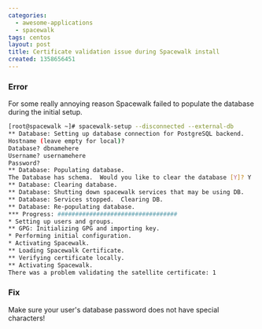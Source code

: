 ```yaml
---
categories:
  - awesome-applications
  - spacewalk
tags: centos
layout: post
title: Certificate validation issue during Spacewalk install
created: 1358656451
---
```


### Error

For some really annoying reason Spacewalk failed to populate the database during the initial setup.

```bash
[root@spacewalk ~]# spacewalk-setup --disconnected --external-db
** Database: Setting up database connection for PostgreSQL backend.
Hostname (leave empty for local)? 
Database? dbnamehere
Username? usernamehere
Password? 
** Database: Populating database.
The Database has schema.  Would you like to clear the database [Y]? Y
** Database: Clearing database.
** Database: Shutting down spacewalk services that may be using DB.
** Database: Services stopped.  Clearing DB.
** Database: Re-populating database.
*** Progress: ##################################
* Setting up users and groups.
** GPG: Initializing GPG and importing key.
* Performing initial configuration.
* Activating Spacewalk.
** Loading Spacewalk Certificate.
** Verifying certificate locally.
** Activating Spacewalk.
There was a problem validating the satellite certificate: 1
```

### Fix

Make sure your user's database password does not have special characters!
